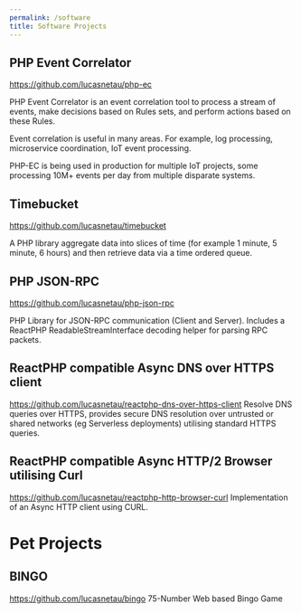 ```yaml
---
permalink: /software
title: Software Projects
---
```

## PHP Event Correlator
<https://github.com/lucasnetau/php-ec>

PHP Event Correlator is an event correlation tool to process a stream of events, make decisions based on Rules sets, and perform actions based on these Rules.

Event correlation is useful in many areas. For example, log processing, microservice coordination, IoT event processing.

PHP-EC is being used in production for multiple IoT projects, some processing 10M+ events per day from multiple disparate systems.

## Timebucket 
<https://github.com/lucasnetau/timebucket>

A PHP library aggregate data into slices of time (for example 1 minute, 5 minute, 6 hours) and then retrieve data via a time ordered queue.

## PHP JSON-RPC
<https://github.com/lucasnetau/php-json-rpc>

PHP Library for JSON-RPC communication (Client and Server). Includes a ReactPHP ReadableStreamInterface decoding helper for parsing RPC packets.

## ReactPHP compatible Async DNS over HTTPS client
<https://github.com/lucasnetau/reactphp-dns-over-https-client>
Resolve DNS queries over HTTPS, provides secure DNS resolution over untrusted or shared networks (eg Serverless deployments) utilising standard HTTPS queries.

## ReactPHP compatible Async HTTP/2 Browser utilising Curl
<https://github.com/lucasnetau/reactphp-http-browser-curl>
Implementation of an Async HTTP client using CURL.

# Pet Projects

## BINGO
<https://github.com/lucasnetau/bingo>
75-Number Web based Bingo Game